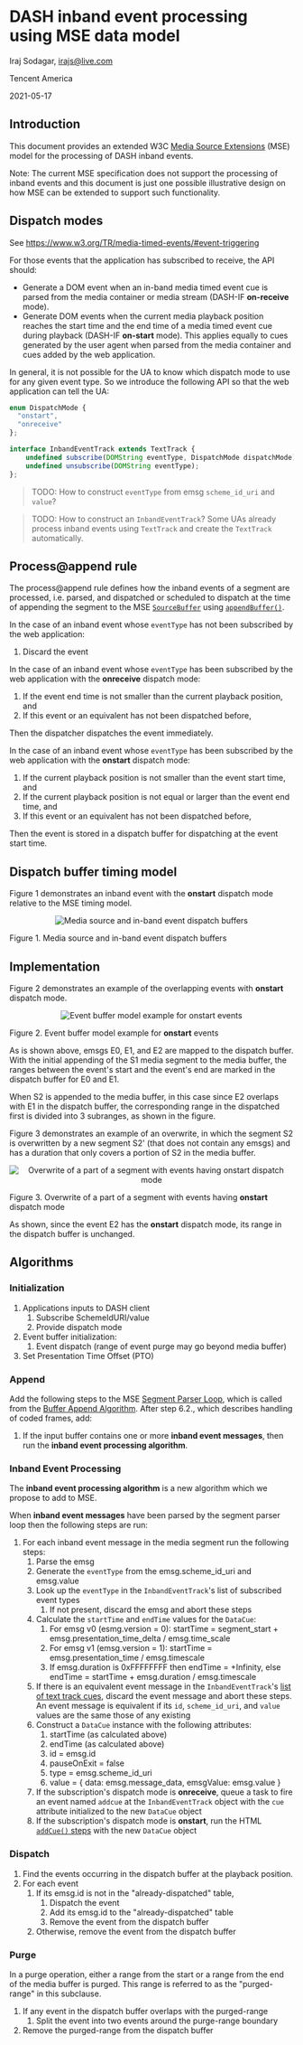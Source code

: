 # DASH inband event processing using MSE data model

Iraj Sodagar, irajs@live.com

Tencent America

2021-05-17

## Introduction

This document provides an extended W3C [Media Source Extensions](https://w3c.github.io/media-source/) (MSE) model for the processing of DASH inband events.

Note: The current MSE specification does not support the processing of inband events and this document is just one possible illustrative design on how MSE can be extended to support such functionality.

## Dispatch modes

See https://www.w3.org/TR/media-timed-events/#event-triggering

For those events that the application has subscribed to receive, the API should:

* Generate a DOM event when an in-band media timed event cue is parsed from the media container or media stream (DASH-IF **on-receive** mode).
* Generate DOM events when the current media playback position reaches the start time and the end time of a media timed event cue during playback (DASH-IF **on-start** mode). This applies equally to cues generated by the user agent when parsed from the media container and cues added by the web application.

In general, it is not possible for the UA to know which dispatch mode to use for any given event type. So we introduce the following API so that the web application can tell the UA:

```javascript
enum DispatchMode {
  "onstart",
  "onreceive"
};

interface InbandEventTrack extends TextTrack {
    undefined subscribe(DOMString eventType, DispatchMode dispatchMode);
    undefined unsubscribe(DOMString eventType);
};
```

> TODO: How to construct `eventType` from emsg `scheme_id_uri` and `value`?

> TODO: How to construct an `InbandEventTrack`? Some UAs already process inband events using `TextTrack` and create the `TextTrack` automatically.

## Process@append rule

The process@append rule defines how the inband events of a segment are processed, i.e. parsed, and dispatched or scheduled to dispatch at the time of appending the segment to the MSE [`SourceBuffer`](https://w3c.github.io/media-source/#sourcebuffer) using [`appendBuffer()`](https://www.w3.org/TR/media-source/#dom-sourcebuffer-appendbuffer).

In the case of an inband event whose `eventType` has not been subscribed by the web application:

1. Discard the event

In the case of an inband event whose `eventType` has been subscribed by the web application with the **onreceive** dispatch mode:

1. If the event end time is not smaller than the current playback position, and
2. If this event or an equivalent has not been dispatched before,

Then the dispatcher dispatches the event immediately.

In the case of an inband event whose `eventType` has been subscribed by the web application with the **onstart** dispatch mode:

1. If the current playback position is not smaller than the event start time, and
2. If the current playback position is not equal or larger than the event end time, and
3. If this event or an equivalent has not been dispatched before,

Then the event is stored in a dispatch buffer for dispatching at the event start time.

## Dispatch buffer timing model

Figure 1 demonstrates an inband event with the **onstart** dispatch mode relative to the MSE timing model.

<p align="center">
  <img src="emsg-processing-model-figure1.png" alt="Media source and in-band event dispatch buffers" />
</p>

Figure 1. Media source and in-band event dispatch buffers

## Implementation

Figure 2 demonstrates an example of the overlapping events with **onstart** dispatch mode.

<p align="center">
  <img src="emsg-processing-model-figure2.png" alt="Event buffer model example for onstart events" />
</p>

Figure 2. Event buffer model example for **onstart** events

As is shown above, emsgs E0, E1, and E2 are mapped to the dispatch buffer. With the initial appending of the S1 media segment to the media buffer, the ranges between the event's start and the event's end are marked in the dispatch buffer for E0 and E1.

When S2 is appended to the media buffer, in this case since E2 overlaps with E1 in the dispatch buffer, the corresponding range in the dispatched first is divided into 3 subranges, as shown in the figure.

Figure 3 demonstrates an example of an overwrite, in which the segment S2 is overwritten by a new segment S2' (that does not contain any emsgs) and has a duration that only covers a portion of S2 in the media buffer.

<p align="center">
  <img src="emsg-processing-model-figure3.png" alt="Overwrite of a part of a segment with events having onstart dispatch mode" />
</p>

Figure 3. Overwrite of a part of a segment with events having **onstart** dispatch mode

As shown, since the event E2 has the **onstart** dispatch mode, its range in the dispatch buffer is unchanged.

## Algorithms

### Initialization

1. Applications inputs to DASH client
   1. Subscribe SchemeIdURI/value
   2. Provide dispatch mode
2. Event buffer initialization:
   1. Event dispatch (range of event purge may go beyond media buffer)
3. Set Presentation Time Offset (PTO)

### Append

Add the following steps to the MSE [Segment Parser Loop](https://www.w3.org/TR/media-source/#sourcebuffer-segment-parser-loop), which is called from the [Buffer Append Algorithm](https://www.w3.org/TR/media-source/#sourcebuffer-buffer-append). After step 6.2., which describes handling of coded frames, add:

1. If the input buffer contains one or more __inband event messages__, then run the __inband event processing algorithm__.

### Inband Event Processing

The __inband event processing algorithm__ is a new algorithm which we propose to add to MSE.

When __inband event messages__ have been parsed by the segment parser loop then the following steps are run:

1. For each inband event message in the media segment run the following steps:
    1. Parse the emsg
    2. Generate the `eventType` from the emsg.scheme_id_uri and emsg.value
    3. Look up the `eventType` in the `InbandEventTrack`'s list of subscribed event types
        1. If not present, discard the emsg and abort these steps
    4. Calculate the `startTime` and `endTime` values for the `DataCue`:
        1. For emsg v0 (esmg.version = 0): startTime = segment_start + emsg.presentation_time_delta / emsg.time_scale
        2. For emsg v1 (emsg.version = 1): startTime = emsg.presentation_time / emsg.timescale
        3. If emsg.duration is 0xFFFFFFFF then endTime = +Infinity, else endTime = startTime + emsg.duration / emsg.timescale
    5. If there is an equivalent event message in the `InbandEventTrack`'s [list of text track cues](https://html.spec.whatwg.org/multipage/media.html#text-track-list-of-cues), discard the event message and abort these steps. An event message is equivalent if its `id`, `scheme_id_uri`, and `value` values are the same those of any existing
    5. Construct a `DataCue` instance with the following attributes:
        1. startTime (as calculated above)
        2. endTime (as calculated above)
        3. id = emsg.id
        4. pauseOnExit = false
        5. type = emsg.scheme_id_uri
        6. value = { data: emsg.message_data, emsgValue: emsg.value }
    5. If the subscription's dispatch mode is **onreceive**, queue a task to fire an event named `addcue` at the `InbandEventTrack` object with the `cue` attribute initialized to the new `DataCue` object
    6. If the subscription's dispatch mode is **onstart**, run the HTML [`addCue()` steps](https://html.spec.whatwg.org/multipage/media.html#dom-texttrack-addcue) with the new `DataCue` object

### Dispatch

1. Find the events occurring in the dispatch buffer at the playback position.
2. For each event
    1. If its emsg.id is not in the "already-dispatched" table,
        1. Dispatch the event
        2. Add its emsg.id to the "already-dispatched" table
        3. Remove the event from the dispatch buffer
    2. Otherwise, remove the event from the dispatch buffer

### Purge

In a purge operation, either a range from the start or a range from the end of the media buffer is purged. This range is referred to as the "purged-range" in this subclause.

1. If any event in the dispatch buffer overlaps with the purged-range
    1. Split the event into two events around the purge-range boundary
2. Remove the purged-range from the dispatch buffer
